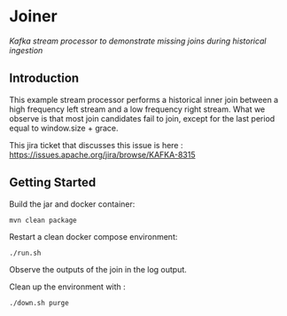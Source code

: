 # Joiner

_Kafka stream processor to demonstrate missing joins during historical ingestion_


## Introduction

This example stream processor performs a historical inner join between a high frequency left stream and a low frequency right stream.
What we observe is that most join candidates fail to join, except for the last period equal to window.size + grace.

This jira ticket that discusses this issue is here : https://issues.apache.org/jira/browse/KAFKA-8315

## Getting Started

Build the jar and docker container:

```
mvn clean package
```

Restart a clean docker compose environment:

```
./run.sh
```

Observe the outputs of the join in the log output.

Clean up the environment with :

```
./down.sh purge
```
